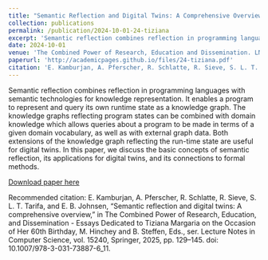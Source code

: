```yaml
---
title: "Semantic Reflection and Digital Twins: A Comprehensive Overview"
collection: publications
permalink: /publication/2024-10-01-24-tiziana
excerpt: 'Semantic reflection combines reflection in programming languages with semantic technologies for knowledge representation. It enables a program to represent and query its own runtime state as a knowledge graph. The knowledge graphs reflecting program states can be combined with domain knowledge which allows queries about a program to be made in terms of a given domain vocabulary, as well as with external graph data. Both extensions of the knowledge graph reflecting the run-time state are useful for digital twins. In this paper, we discuss the basic concepts of semantic reflection, its applications for digital twins, and its connections to formal methods.'
date: 2024-10-01
venue: 'The Combined Power of Research, Education and Dissemination. LNCS 15240, Springer 2024.'
paperurl: 'http://academicpages.github.io/files/24-tiziana.pdf'
citation: 'E. Kamburjan, A. Pferscher, R. Schlatte, R. Sieve, S. L. T. Tarifa, and E. B. Johnsen, “Semantic reflection and digital twins: A comprehensive overview,” in The Combined Power of Research, Education, and Dissemination - Essays Dedicated to Tiziana Margaria on the Occasion of Her 60th Birthday, M. Hinchey and B. Steffen, Eds., ser. Lecture Notes in Computer Science, vol. 15240, Springer, 2025, pp. 129–145. doi: 10.1007/978-3-031-73887-6_11.'
---
```

Semantic reflection combines reflection in programming languages with semantic technologies for knowledge representation. It enables a program to represent and query its own runtime state as a knowledge graph. The knowledge graphs reflecting program states can be combined with domain knowledge which allows queries about a program to be made in terms of a given domain vocabulary, as well as with external graph data. Both extensions of the knowledge graph reflecting the run-time state are useful for digital twins. In this paper, we discuss the basic concepts of semantic reflection, its applications for digital twins, and its connections to formal methods.

[Download paper here](http://academicpages.github.io/files/24-tiziana.pdf)

Recommended citation: E. Kamburjan, A. Pferscher, R. Schlatte, R. Sieve, S. L. T. Tarifa, and E. B. Johnsen, “Semantic reflection and digital twins: A comprehensive overview,” in The Combined Power of Research, Education, and Dissemination - Essays Dedicated to Tiziana Margaria on the Occasion of Her 60th Birthday, M. Hinchey and B. Steffen, Eds., ser. Lecture Notes in Computer Science, vol. 15240, Springer, 2025, pp. 129–145. doi: 10.1007/978-3-031-73887-6_11.